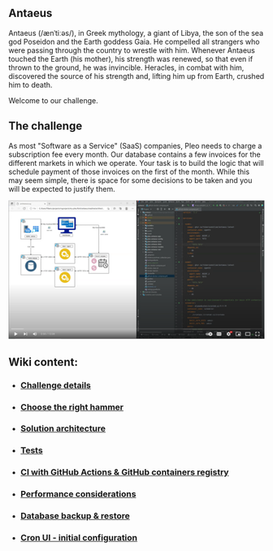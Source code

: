 ## Antaeus

Antaeus (/ænˈtiːəs/), in Greek mythology, a giant of Libya, the son of the sea god Poseidon and the Earth goddess Gaia. He compelled all strangers who were passing through the country to wrestle with him. Whenever Antaeus touched the Earth (his mother), his strength was renewed, so that even if thrown to the ground, he was invincible. Heracles, in combat with him, discovered the source of his strength and, lifting him up from Earth, crushed him to death.

Welcome to our challenge.

## The challenge

As most "Software as a Service" (SaaS) companies, Pleo needs to charge a subscription fee every month. Our database contains a few invoices for the different markets in which we operate. Your task is to build the logic that will schedule payment of those invoices on the first of the month. While this may seem simple, there is space for some decisions to be taken and you will be expected to justify them.

[![Watch the video](./readme/Thumbnail.PNG)](https://www.youtube.com/watch?v=7NL8EPTBYuA?autoplay=1)

## Wiki content:
- ### [Challenge details](/readme/original-readme.md)
- ### [Choose the right hammer](/readme/the-right-hammer.md)
- ### [Solution architecture](/readme/architecture.md)
- ### [Tests](/readme/tests.md)
- ### [CI with GitHub Actions & GitHub containers registry](/readme/ci-github.md)
- ### [Performance considerations](/readme/performance-considerations.md)
- ### [Database backup & restore](/readme/db-dump.md)
- ### [Cron UI - initial configuration](/readme/cron-ui-config.md)

